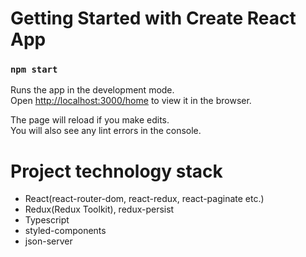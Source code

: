 # Getting Started with Create React App

### `npm start`

Runs the app in the development mode.\
Open [http://localhost:3000/home](http://localhost:3000/home) to view it in the browser.

The page will reload if you make edits.\
You will also see any lint errors in the console.

# Project technology stack

+ React(react-router-dom, react-redux, react-paginate etc.)
+ Redux(Redux Toolkit), redux-persist
+ Typescript
+ styled-components
+ json-server
